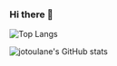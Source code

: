 ### Hi there 👋

<!--
**jotoulane/jotoulane** is a ✨ _special_ ✨ repository because its `README.md` (this file) appears on your GitHub profile.

Here are some ideas to get you started:

- 🔭 I’m currently working on ...
- 🌱 I’m currently learning ...
- 👯 I’m looking to collaborate on ...
- 🤔 I’m looking for help with ...
- 💬 Ask me about ...
- 📫 How to reach me: ...
- 😄 Pronouns: ...
- ⚡ Fun fact: ...
-->


![Top Langs](https://github-readme-stats.vercel.app/api/top-langs/?username=jotoulane\&layout=donut)


![jotoulane's GitHub stats](https://github-readme-stats.vercel.app/api?username=jotoulane&&show_icons=true&theme=dark)
